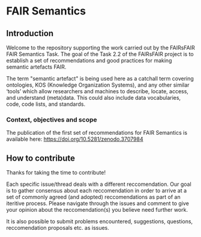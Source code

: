 # FAIR Semantics

## Introduction
Welcome to the repository supporting the work carried out by the FAIRsFAIR FAIR Semantics Task. The goal of the Task 2.2 of the FAIRsFAIR project is to establish a set of recommendations and good practices for making semantic artefacts FAIR.

The term "semantic artefact" is being used here as a catchall term covering ontologies, KOS (Knowledge Organization Systems), and any other similar ‘tools’ which allow researchers and machines to describe, locate, access, and understand (meta)data. This could also include data vocabularies, code, code lists, and standards.  

### Context, objectives and scope
The publication of the first set of recommendations for FAIR Semantics is available here: https://doi.org/10.5281/zenodo.3707984

## How to contribute
Thanks for taking the time to contribute!

Each specific issue/thread deals with a different reccomendation. Our goal is to gather consensus about each reccomendation in order to arrive at a set of commonly agreed (and adopted) reccomendations as part of an iteritive process. Please navigate through the issues and comment to give your opinion about the reccomendation(s) you believe need further work.  

It is also possible to submit problems encountered, suggestions, questions, reccomendation proposals etc. as issues.   

